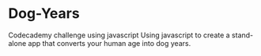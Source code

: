 # Dog-Years
Codecademy challenge using javascript
Using javascript to create a stand-alone app that converts your human age into dog years.

